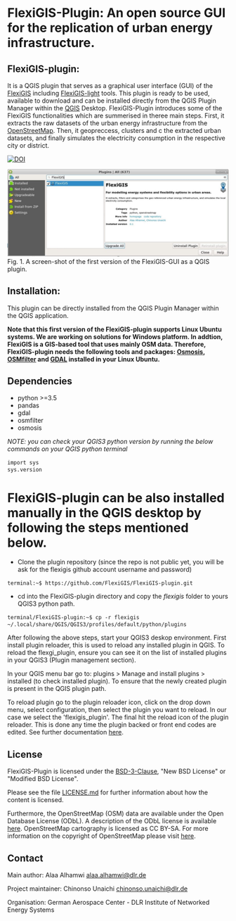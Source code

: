 # FlexiGIS-Plugin: An open source GUI for the replication of urban energy infrastructure.


## FlexiGIS-plugin: 

It is a QGIS plugin that serves as a graphical user interface (GUI) of the [FlexiGIS](https://github.com/FlexiGIS) including [FlexiGIS-light](https://github.com/FlexiGIS/FlexiGIS_light) tools. This plugin is ready to be used, available to download and can be installed directly from the QGIS Plugin Manager within the [QGIS](https://www.qgis.org/en/site/) Desktop. FlexiGIS-Plugin introduces some of the FlexiGIS functionalities which are summerised in theree main steps. First, it extracts the raw datasets of the urban energy infrastructure from the [OpenStreetMap](https://www.openstreetmap.org/). Then, it geopreccess, clusters and c the extracted urban datasets, and finally simulates the electricity consumption in the respective city or district.

[![DOI](https://zenodo.org/badge/DOI/10.5281/zenodo.4497218.svg)](https://doi.org/10.5281/zenodo.4497218)

![FlexiGIS Simulated Energy_requirements](image.JPG)
Fig. 1. A screen-shot of the first version of the FlexiGIS-GUI as a QGIS plugin.

## Installation:

This plugin can be directly installed from the QGIS Plugin Manager within the QGIS application.

**Note that this first version of the FlexiGIS-plugin supports Linux Ubuntu systems. We are working on solutions for Windows platform.
In addtion, FlexiGIS is a GIS-based tool that uses mainly OSM data. Therefore, FlexiGIS-plugin needs the following tools and packages: [Osmosis](https://github.com/openstreetmap/osmosis#installation), [OSMfilter](https://wiki.openstreetmap.org/wiki/Osmfilter) and [GDAL](https://gdal.org/download.html) installed in your Linux Ubuntu.**

## Dependencies

- python >=3.5
- pandas
- gdal 
- osmfilter
- osmosis

*NOTE: you can check your QGIS3 python version by running the below commands on your QGIS python terminal*

````
import sys
sys.version
````

# FlexiGIS-plugin can be also installed manually in the QGIS desktop by following the steps mentioned below. 

- Clone the plugin repository (since the repo is not public yet, you will be ask for the flexigis github account username and password)

```console
terminal:~$ https://github.com/FlexiGIS/FlexiGIS-plugin.git
```

- cd into the FlexiGIS-plugin directory and copy the  *flexigis* folder to yours QGIS3 python path.

``` 
terminal/FlexiGIS-plugin:~$ cp -r flexigis ~/.local/share/QGIS/QGIS3/profiles/default/python/plugins
```

After following the above steps, start your QGIS3 deskop environment. First install plugin reloader, this is used to reload any installed plugin in QGIS. To reload the flexgi_plugin, ensure you can see it on the list of installed plugins in your QGIS3 (Plugin management section).

In your QGIS menu bar go to: plugins > Manage and install plugins > installed (to check installed plugin). To ensure that the newly created plugin is present in the QGIS plugin path.

To reload plugin go to the plugin reloader icon, click on the drop down menu, select configuration, then select the plugin you want to reload. In our case we select the 'flexigis_plugin'. The final hit the reload icon of the plugin reloader. This is done any time the plugin backed or front end codes are edited. See further documentation [here](https://github.com/FlexiGIS/FlexiGIS-plugin/blob/master/flexigis/help/source/index.rst).

## License

FlexiGIS-Plugin is licensed under the [BSD-3-Clause](https://opensource.org/licenses/BSD-3-Clause), "New BSD License" or "Modified BSD License".

Please see the file [LICENSE.md](LICENSE.md) for further information about how the content is licensed.

Furthermore, the OpenStreetMap (OSM) data are available under the Open Database License (ODbL). A description of the ODbL license is available [here](http://opendatacommons.org/licenses/odbl). OpenStreetMap cartography is licensed as CC BY-SA. For more information on the copyright of OpenStreetMap please visit [here](http://www.openstreetmap.org/copyright).

## Contact

Main author: Alaa Alhamwi alaa.alhamwi@dlr.de

Project maintainer: Chinonso Unaichi chinonso.unaichi@dlr.de

Organisation: German Aerospace Center - DLR Institute of Networked Energy Systems
